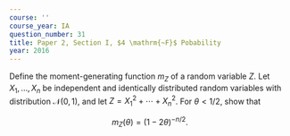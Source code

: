 ```yaml
---
course: ''
course_year: IA
question_number: 31
title: Paper 2, Section I, $4 \mathrm{~F}$ Pobability
year: 2016
---
```




Define the moment-generating function $m_{Z}$ of a random variable $Z$. Let $X_{1}, \ldots, X_{n}$ be independent and identically distributed random variables with distribution $\mathcal{N}(0,1)$, and let $Z=X_{1}^{2}+\cdots+X_{n}^{2}$. For $\theta<1 / 2$, show that

$$m_{Z}(\theta)=(1-2 \theta)^{-n / 2} .$$
